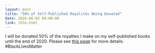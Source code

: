 ```yaml
---
layout: post
title: "50% of Self-Published Royalites Being Donated"
date: 2020-06-02 09:00:00
link: /blm.html
---
```


I will be donated 50% of the royalties I make on my self-published books until the end of 2020.  Please see <a
href="/blm.html">this page</a> for more details. #BlackLivesMatter
